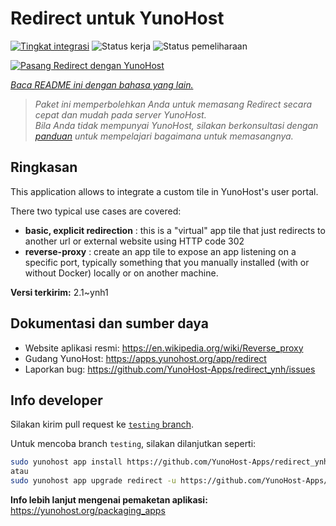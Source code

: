 <!--
N.B.: README ini dibuat secara otomatis oleh <https://github.com/YunoHost/apps/tree/master/tools/readme_generator>
Ini TIDAK boleh diedit dengan tangan.
-->

# Redirect untuk YunoHost

[![Tingkat integrasi](https://dash.yunohost.org/integration/redirect.svg)](https://ci-apps.yunohost.org/ci/apps/redirect/) ![Status kerja](https://ci-apps.yunohost.org/ci/badges/redirect.status.svg) ![Status pemeliharaan](https://ci-apps.yunohost.org/ci/badges/redirect.maintain.svg)

[![Pasang Redirect dengan YunoHost](https://install-app.yunohost.org/install-with-yunohost.svg)](https://install-app.yunohost.org/?app=redirect)

*[Baca README ini dengan bahasa yang lain.](./ALL_README.md)*

> *Paket ini memperbolehkan Anda untuk memasang Redirect secara cepat dan mudah pada server YunoHost.*  
> *Bila Anda tidak mempunyai YunoHost, silakan berkonsultasi dengan [panduan](https://yunohost.org/install) untuk mempelajari bagaimana untuk memasangnya.*

## Ringkasan

This application allows to integrate a custom tile in YunoHost's user portal.

There two typical use cases are covered:
- **basic, explicit redirection** : this is a "virtual" app tile that just redirects to another url or external website using HTTP code 302
- **reverse-proxy** : create an app tile to expose an app listening on a specific port, typically something that you manually installed (with or without Docker) locally or on another machine.


**Versi terkirim:** 2.1~ynh1
## Dokumentasi dan sumber daya

- Website aplikasi resmi: <https://en.wikipedia.org/wiki/Reverse_proxy>
- Gudang YunoHost: <https://apps.yunohost.org/app/redirect>
- Laporkan bug: <https://github.com/YunoHost-Apps/redirect_ynh/issues>

## Info developer

Silakan kirim pull request ke [`testing` branch](https://github.com/YunoHost-Apps/redirect_ynh/tree/testing).

Untuk mencoba branch `testing`, silakan dilanjutkan seperti:

```bash
sudo yunohost app install https://github.com/YunoHost-Apps/redirect_ynh/tree/testing --debug
atau
sudo yunohost app upgrade redirect -u https://github.com/YunoHost-Apps/redirect_ynh/tree/testing --debug
```

**Info lebih lanjut mengenai pemaketan aplikasi:** <https://yunohost.org/packaging_apps>
